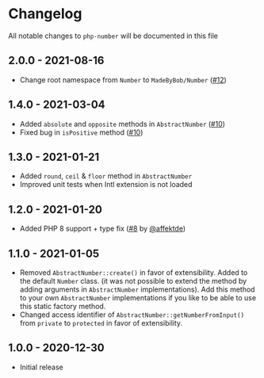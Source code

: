# Changelog

All notable changes to `php-number` will be documented in this file

## 2.0.0 - 2021-08-16

- Change root namespace from `Number` to `MadeByBob/Number` ([#12](https://github.com/madebybob/php-number/pull/12))

## 1.4.0 - 2021-03-04

- Added `absolute` and `opposite` methods in `AbstractNumber` ([#10](https://github.com/madebybob/php-number/pull/10))
- Fixed bug in `isPositive` method ([#10](https://github.com/madebybob/php-number/pull/10))

## 1.3.0 - 2021-01-21
- Added `round`, `ceil` & `floor` method in `AbstractNumber`
- Improved unit tests when Intl extension is not loaded

## 1.2.0 - 2021-01-20
- Added PHP 8 support + type fix ([#8](https://github.com/madebybob/php-number/pull/8) by [@affektde](https://github.com/affektde))

## 1.1.0 - 2021-01-05
- Removed `AbstractNumber::create()` in favor of extensibility. Added to the default `Number` class.
(it was not possible to extend the method by adding arguments in `AbstractNumber` implementations).
Add this method to your own `AbstractNumber` implementations if you like to be able to use this static factory method.
- Changed access identifier of `AbstractNumber::getNumberFromInput()` from `private` to `protected` in favor of extensibility. 

## 1.0.0 - 2020-12-30
- Initial release
